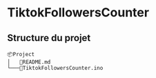 # TiktokFollowersCounter

## Structure du projet
```
📦Project
│   📜README.md
└───📜TiktokFollowersCounter.ino
```
